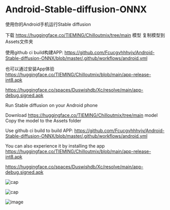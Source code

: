 # Android-Stable-diffusion-ONNX

使用你的Android手机运行Stable diffusion

下载 https://huggingface.co/TIEMING/Chilloutmix/tree/main 模型
复制模型到Assets文件夹

使用github ci build构建APP: 
https://github.com/Fcucgvhhhvjv/Android-Stable-diffusion-ONNX/blob/master/.github/workflows/android.yml

也可以通过安装App体验
https://huggingface.co/TIEMING/Chilloutmix/blob/main/app-release-int8.apk

https://huggingface.co/spaces/Duswishdb/Xc/resolve/main/app-debug.signed.apk

Run Stable diffusion on your Android phone

Download https://huggingface.co/TIEMING/Chilloutmix/tree/main model Copy the model to the Assets folder

Use github ci build to build APP:
https://github.com/Fcucgvhhhvjv/Android-Stable-diffusion-ONNX/blob/master/.github/workflows/android.yml

You can also experience it by installing the app 
https://huggingface.co/TIEMING/Chilloutmix/blob/main/app-release-int8.apk

https://huggingface.co/spaces/Duswishdb/Xc/resolve/main/app-debug.signed.apk

![cap](https://github.com/ZTMIDGO/Android-Stable-diffusion-ONNX/assets/50280785/2efb0f03-43dd-4402-b2e6-bafe3cd2927c)

![cap](https://huggingface.co/spaces/Duswishdb/Xc/resolve/main/Screenshot_2023-07-22-21-52-06-093_com.example.open.diffusion.jpg)

![image](https://github.com/ZTMIDGO/Android-Stable-diffusion-ONNX/blob/master/2.jpg)
